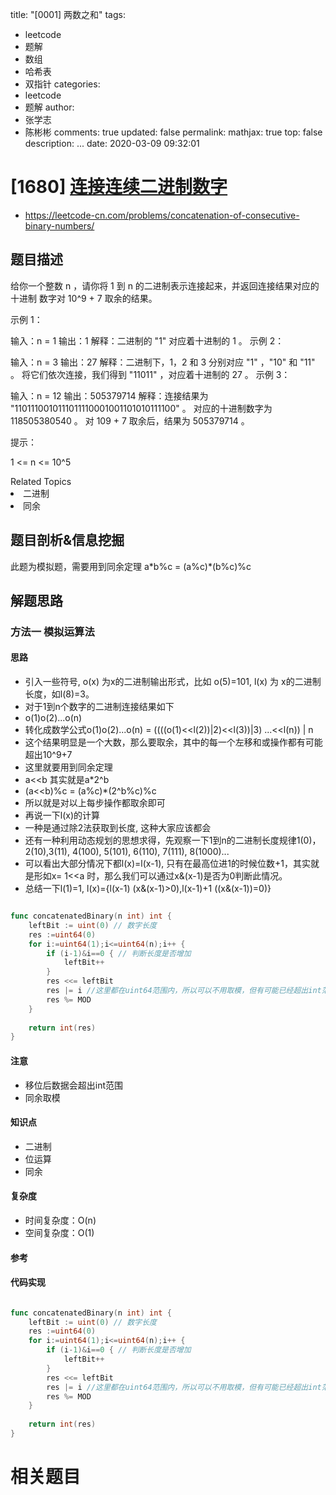 title: "[0001] 两数之和"
tags:

  - leetcode
  - 题解
  - 数组
  - 哈希表
  - 双指针
categories:
  - leetcode
  - 题解
author:
  - 张学志
  - 陈彬彬
comments: true
updated: false
permalink:
mathjax: true
top: false
description: ...
date: 2020-03-09 09:32:01


# [1680] [连接连续二进制数字](https://leetcode-cn.com/problems/concatenation-of-consecutive-binary-numbers/)
* https://leetcode-cn.com/problems/concatenation-of-consecutive-binary-numbers/

## 题目描述

给你一个整数 n ，请你将 1 到 n 的二进制表示连接起来，并返回连接结果对应的 十进制 数字对 10^9 + 7 取余的结果。

 

示例 1：

输入：n = 1
输出：1
解释：二进制的 "1" 对应着十进制的 1 。
示例 2：



输入：n = 3
输出：27
解释：二进制下，1，2 和 3 分别对应 "1" ，"10" 和 "11" 。
将它们依次连接，我们得到 "11011" ，对应着十进制的 27 。
示例 3：



输入：n = 12
输出：505379714
解释：连接结果为 "1101110010111011110001001101010111100" 。
对应的十进制数字为 118505380540 。
对 109 + 7 取余后，结果为 505379714 。


提示：

1 <= n <= 10^5

<div><div>Related Topics</div><div><li>二进制</li><li>同余</li></div></div>


## 题目剖析&信息挖掘

此题为模拟题，需要用到同余定理 a\*b%c = (a%c)\*(b%c)%c

## 解题思路

### 方法一 模拟运算法

#### 思路

- 引入一些符号, o(x) 为x的二进制输出形式，比如 o(5)=101, l(x) 为 x的二进制长度，如l(8)=3。
- 对于1到n个数字的二进制连接结果如下
- o(1)o(2)...o(n) 
- 转化成数学公式o(1)o(2)...o(n) = ((((o(1)<<l(2))|2)<<l(3))|3) ...<<l(n)) | n
- 这个结果明显是一个大数，那么要取余，其中的每一个左移和或操作都有可能超出10^9+7
- 这里就要用到同余定理
- a<<b 其实就是a*2^b
- (a<<b)%c = (a%c)\*(2^b%c)%c
- 所以就是对以上每步操作都取余即可
- 再说一下l(x)的计算
- 一种是通过除2法获取到长度, 这种大家应该都会
- 还有一种利用动态规划的思想求得，先观察一下1到n的二进制长度规律1(0)，2(10),3(11), 4(100), 5(101), 6(110), 7(111), 8(1000)...
- 可以看出大部分情况下都l(x)=l(x-1), 只有在最高位进1的时候位数+1，其实就是形如x= 1<<a 时，那么我们可以通过x&(x-1)是否为0判断此情况。
- 总结一下l(1)=1, l(x)={l(x-1) (x&(x-1)>0),l(x-1)+1 ((x&(x-1))=0)}

~~~go

func concatenatedBinary(n int) int {
	leftBit := uint(0) // 数字长度
	res :=uint64(0)
	for i:=uint64(1);i<=uint64(n);i++ {
		if (i-1)&i==0 { // 判断长度是否增加
			leftBit++
		}
		res <<= leftBit
		res |= i //这里都在uint64范围内，所以可以不用取模，但有可能已经超出int范围了。
		res %= MOD
	}
	
	return int(res)
}
~~~



#### 注意

* 移位后数据会超出int范围
* 同余取模

#### 知识点

* 二进制
* 位运算
* 同余

#### 复杂度

* 时间复杂度：O(n)
* 空间复杂度：O(1)

#### 参考
#### 代码实现

```go

func concatenatedBinary(n int) int {
	leftBit := uint(0) // 数字长度
	res :=uint64(0)
	for i:=uint64(1);i<=uint64(n);i++ {
		if (i-1)&i==0 { // 判断长度是否增加
			leftBit++
		}
		res <<= leftBit
		res |= i //这里都在uint64范围内，所以可以不用取模，但有可能已经超出int范围了。
		res %= MOD
	}
	
	return int(res)
}
```



# 相关题目
